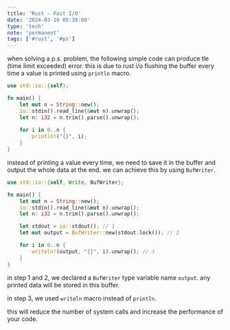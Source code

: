 ```yaml
---
title: 'Rust - Fast I/O'
date: '2024-03-19 05:38:00'
type: 'tech'
note: 'permanent'
tags: ['#rust', '#ps']
---
```


when solving a p.s. problem, the following simple code can produce tle (time limit exceeded) error. this is due to rust i/o flushing the buffer every time a value is printed using `println` macro.

```rust
use std::io::{self};

fn main() {
	let mut n = String::new();
	io::stdin().read_line(&mut n).unwrap();
	let n: i32 = n.trim().parse().unwrap();
	
	for i in 0..n {
		println!("{}", i);
	}
}
```

instead of printing a value every time, we need to save it in the buffer and output the whole data at the end. we can achieve this by using `BufWriter`.

```rust
use std::io::{self, Write, BufWriter};

fn main() {
	let mut n = String::new();
	io::stdin().read_line(&mut n).unwrap();
	let n: i32 = n.trim().parse().unwrap();

	let stdout = io::stdout(); // 1
	let mut output = BufWriter::new(stdout.lock()); // 2

	for i in 0..n {
		writeln!(output, "{}", i).unwrap(); // 3
	}
}
```

in step 1 and 2, we declared a `BufWriter` type variable name `output`. any printed data will be stored in this buffer.

in step 3, we used `writeln` macro instead of `println`.

this will reduce the number of system calls and increase the performance of your code.